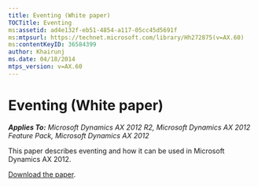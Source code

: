 ```yaml
---
title: Eventing (White paper)
TOCTitle: Eventing
ms:assetid: ad4e132f-eb51-4854-a117-05cc45d5691f
ms:mtpsurl: https://technet.microsoft.com/library/Hh272875(v=AX.60)
ms:contentKeyID: 36584399
author: Khairunj
ms.date: 04/18/2014
mtps_version: v=AX.60
---
```


# Eventing (White paper) 


_**Applies To:** Microsoft Dynamics AX 2012 R2, Microsoft Dynamics AX 2012 Feature Pack, Microsoft Dynamics AX 2012_

This paper describes eventing and how it can be used in Microsoft Dynamics AX 2012.

[Download the paper](https://go.microsoft.com/fwlink/?linkid=213111).

  


